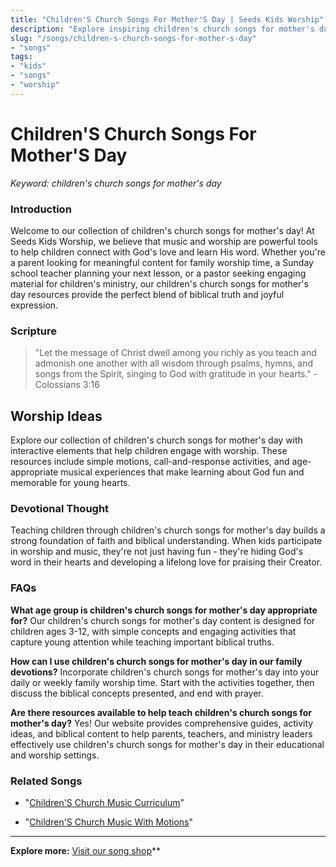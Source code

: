 ```yaml
---
title: "Children'S Church Songs For Mother'S Day | Seeds Kids Worship"
description: "Explore inspiring children's church songs for mother's day for children's worship and faith development. Biblical music resources for families and ministry."
slug: "/songs/children-s-church-songs-for-mother-s-day"
- "songs"
tags:
- "kids"
- "songs"
- "worship"
---
```


# Children'S Church Songs For Mother'S Day

_Keyword: children's church songs for mother's day_

### Introduction

Welcome to our collection of children's church songs for mother's day! At Seeds Kids Worship, we believe that music and worship are powerful tools to help children connect with God's love and learn His word. Whether you're a parent looking for meaningful content for family worship time, a Sunday school teacher planning your next lesson, or a pastor seeking engaging material for children's ministry, our children's church songs for mother's day resources provide the perfect blend of biblical truth and joyful expression.

### Scripture

> "Let the message of Christ dwell among you richly as you teach and admonish one another with all wisdom through psalms, hymns, and songs from the Spirit, singing to God with gratitude in your hearts." - Colossians 3:16

## Worship Ideas

Explore our collection of children's church songs for mother's day with interactive elements that help children engage with worship. These resources include simple motions, call-and-response activities, and age-appropriate musical experiences that make learning about God fun and memorable for young hearts.

### Devotional Thought

Teaching children through children's church songs for mother's day builds a strong foundation of faith and biblical understanding. When kids participate in worship and music, they're not just having fun - they're hiding God's word in their hearts and developing a lifelong love for praising their Creator.

### FAQs

**What age group is children's church songs for mother's day appropriate for?**
Our children's church songs for mother's day content is designed for children ages 3-12, with simple concepts and engaging activities that capture young attention while teaching important biblical truths.

**How can I use children's church songs for mother's day in our family devotions?**
Incorporate children's church songs for mother's day into your daily or weekly family worship time. Start with the activities together, then discuss the biblical concepts presented, and end with prayer.

**Are there resources available to help teach children's church songs for mother's day?**
Yes! Our website provides comprehensive guides, activity ideas, and biblical content to help parents, teachers, and ministry leaders effectively use children's church songs for mother's day in their educational and worship settings.

### Related Songs

- "[Children'S Church Music Curriculum](/songs/children-s-church-music-curriculum/)"

- "[Children'S Church Music With Motions](/songs/children-s-church-music-with-motions/)"

---

**Explore more:** [Visit our song shop](https://seedskidsworship.com/shop)**

<!-- Schema Markup -->
<script type="application/ld+json">
{
  "@context": "https://schema.org",
  "@type": "MusicRecording",
  "name": "Children'S Church Songs For Mother'S Day",
  "byArtist": {
    "@type": "MusicGroup",
    "name": "Seeds Kids Worship"
  },
  "isFamilyFriendly": true,
  "url": "https://seedskidsworship.com/songs/children-s-church-songs-for-mother-s-day/"
}
</script>